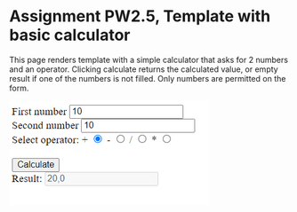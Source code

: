 # Assignment PW2.5, Template with basic calculator

This page renders template with a simple calculator that asks for 2 numbers and an operator. Clicking calculate returns the calculated value, or empty result if one of the numbers is not filled.
Only numbers are permitted on the form.

![alt text](screenshot.png "Screenshot")